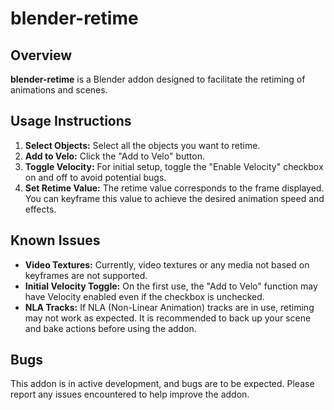 # blender-retime

## Overview
**blender-retime** is a Blender addon designed to facilitate the retiming of animations and scenes.

## Usage Instructions
1. **Select Objects:** Select all the objects you want to retime.
2. **Add to Velo:** Click the "Add to Velo" button.
3. **Toggle Velocity:** For initial setup, toggle the "Enable Velocity" checkbox on and off to avoid potential bugs.
4. **Set Retime Value:** The retime value corresponds to the frame displayed. You can keyframe this value to achieve the desired animation speed and effects.

## Known Issues
- **Video Textures:** Currently, video textures or any media not based on keyframes are not supported.
- **Initial Velocity Toggle:** On the first use, the "Add to Velo" function may have Velocity enabled even if the checkbox is unchecked.
- **NLA Tracks:** If NLA (Non-Linear Animation) tracks are in use, retiming may not work as expected. It is recommended to back up your scene and bake actions before using the addon.

## Bugs
This addon is in active development, and bugs are to be expected. Please report any issues encountered to help improve the addon.
